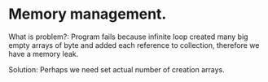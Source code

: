 Memory management.
======================

What is problem?:
Program fails because infinite loop created many big empty arrays of byte and added each reference to collection, therefore we have a memory leak. 

Solution:
Perhaps we need set actual number of creation arrays. 
